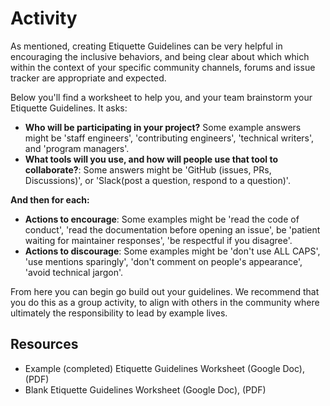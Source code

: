 # Activity

As mentioned, creating Etiquette Guidelines can be very helpful in encouraging the inclusive behaviors, and being clear about which which within the context of your specific community channels, forums and issue tracker are appropriate and expected.

Below you'll find a worksheet to help you, and your team brainstorm your Etiquette Guidelines. It asks:

* **Who will be participating in your project?** Some example answers might be 'staff engineers', 'contributing engineers', 'technical writers', and 'program managers'.
* **What tools will you use, and how will people use that tool to collaborate?**: Some answers might be 'GitHub (issues, PRs, Discussions)', or 'Slack(post a question, respond to a question)'.

**And then for each:**

* **Actions to encourage**: Some examples might be 'read the code of conduct', 'read the documentation before opening an issue', be 'patient waiting for maintainer responses', 'be respectful if you disagree'.
* **Actions to discourage**: Some examples might be 'don't use ALL CAPS', 'use mentions sparingly', 'don't comment on people's appearance', 'avoid technical jargon'.

From here you can begin go build out your guidelines.  We recommend that you do this as a group activity, to align with others in the community where ultimately the responsibility to lead by example lives.

## Resources
* Example (completed) Etiquette Guidelines Worksheet (Google Doc), (PDF)
* Blank Etiquette Guidelines Worksheet (Google Doc), (PDF)